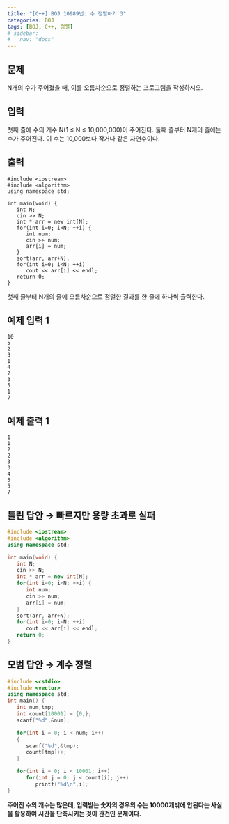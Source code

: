 ```yaml
---
title: "[C++] BOJ 10989번: 수 정렬하기 3"
categories: BOJ
tags: [BOJ, C++, 정렬]
# sidebar:
#   nav: "docs"
---
```


<!-- {% linkpreview "https://www.acmicpc.net/problem/10989" %}{: .notice}
<br> -->

## 문제

N개의 수가 주어졌을 때, 이를 오름차순으로 정렬하는 프로그램을 작성하시오.

## 입력

첫째 줄에 수의 개수 N(1 ≤ N ≤ 10,000,000)이 주어진다. 둘째 줄부터 N개의 줄에는 수가 주어진다. 이 수는 10,000보다 작거나 같은 자연수이다.

## 출력

```
#include <iostream>
#include <algorithm>
using namespace std;

int main(void) {
   int N;
   cin >> N; 
   int * arr = new int[N];
   for(int i=0; i<N; ++i) {
      int num;
      cin >> num;
      arr[i] = num;
   }
   sort(arr, arr+N);
   for(int i=0; i<N; ++i)
      cout << arr[i] << endl;
   return 0;
}
```

첫째 줄부터 N개의 줄에 오름차순으로 정렬한 결과를 한 줄에 하나씩 출력한다.

## 예제 입력 1

```
10
5
2
3
1
4
2
3
5
1
7

```

## 예제 출력 1

```
1
1
2
2
3
3
4
5
5
7
```

## 틀린 답안 → 빠르지만 용량 초과로 실패

```cpp
#include <iostream>
#include <algorithm>
using namespace std;

int main(void) {
   int N;
   cin >> N; 
   int * arr = new int[N];
   for(int i=0; i<N; ++i) {
      int num;
      cin >> num;
      arr[i] = num;
   }
   sort(arr, arr+N);
   for(int i=0; i<N; ++i)
      cout << arr[i] << endl;
   return 0;
}
```

## 모범 답안 → 계수 정렬

```cpp
#include <cstdio>
#include <vector>
using namespace std;
int main() {
   int num,tmp;
   int count[10001] = {0,};
   scanf("%d",&num);

   for(int i = 0; i < num; i++)
   {
      scanf("%d",&tmp);
      count[tmp]++;
   }

   for(int i = 0; i < 10001; i++)
      for(int j = 0; j < count[i]; j++)
         printf("%d\n",i);
}
```

**주어진 수의 개수는 많은데, 입력받는 숫자의 경우의 수는 10000개밖에 안된다는 사실을 활용하여 시간을 단축시키는 것이 관건인 문제이다.**

